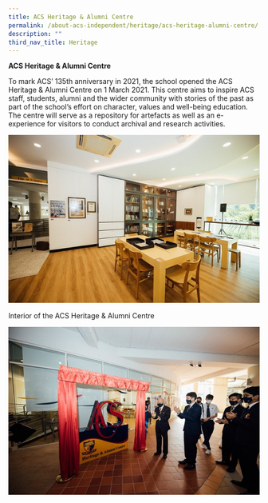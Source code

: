```yaml
---
title: ACS Heritage & Alumni Centre
permalink: /about-acs-independent/heritage/acs-heritage-alumni-centre/
description: ""
third_nav_title: Heritage
---
```

**ACS Heritage & Alumni Centre**

To mark ACS’ 135th anniversary in 2021, the school opened the ACS Heritage & Alumni Centre on 1 March 2021. This centre aims to inspire ACS staff, students, alumni and the wider community with stories of the past as part of the school’s effort on character, values and well-being education. The centre will serve as a repository for artefacts as well as an e-experience for visitors to conduct archival and research activities.

![](/images/About%20ACS(I)/Heritage/History.jpg)

Interior of the ACS Heritage & Alumni Centre

![](/images/About%20ACS(I)/Heritage/History-2.jpg)

